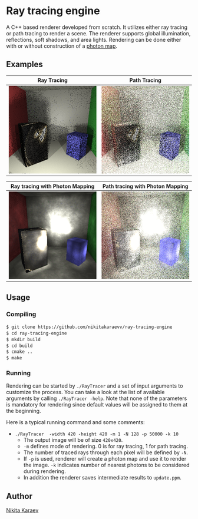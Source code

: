 # Ray tracing engine
A C++ based renderer developed from scratch. It utilizes either ray tracing or path tracing to render a scene.  The renderer supports global illumination, reflections, soft shadows, and area lights. Rendering can be done either with or without construction of a [photon map](https://en.wikipedia.org/wiki/Photon_mapping).


## Examples
Ray Tracing                |   Path Tracing      
:-------------------------:|:-------------------------:
![](gifs/ray_trace.gif)    |  ![](gifs/path_trace.gif) 

Ray tracing with Photon Mapping   |  Path tracing  with Photon Mapping  
:-------------------------:|:-------------------------:
![](gifs/ph_map_ray_trace.gif) |  ![](gifs/ph_map_path_trace.gif)

## Usage

### Compiling
```bash
$ git clone https://github.com/nikitakaraevv/ray-tracing-engine
$ cd ray-tracing-engine
$ mkdir build
$ cd build
$ cmake ..
$ make
```

### Running
Rendering can be started by `./RayTracer` and a set of input arguments to customize the process. You can take a look at the list of available arguments by calling `./RayTracer -help`. Note that none of the parameters is mandatory for rendering since default values will be assigned to them at the beginning.

Here is a typical running command and some comments:

- `./RayTracer  -width 420 -height 420 -m 1 -N 128 -p 50000 -k 10`
  + The output image will be of size `420x420`.
  + `-m` defines mode of rendering. 0 is for ray tracing, 1 for path tracing. 
  + The number of traced rays through each pixel will be defined by `-N`.
  + If `-p` is used, renderer will create a photon map and use it to render the image. `-k` indicates number of nearest photons to be considered during rendering.
  + In addition the renderer saves intermediate results to `update.ppm`.
 

## Author
[Nikita Karaev](https://github.com/nikitakaraevv)
